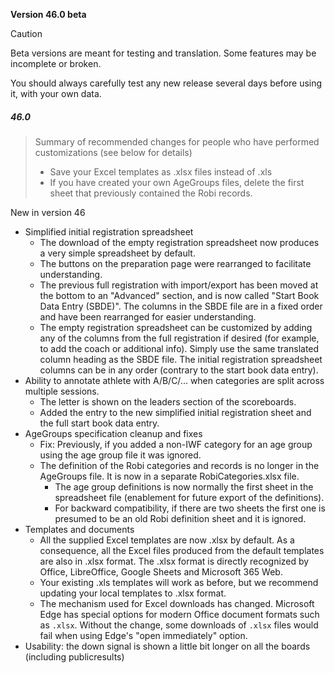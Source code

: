 **Version 46.0 beta**	

> [!CAUTION]
>
> Beta versions are meant for testing and translation. Some features may be incomplete or broken.
>
> You should always carefully test any new release several days before using it, with your own data.

##### 46.0

> Summary of recommended changes for people who have performed customizations (see below for details)
>
> - Save your Excel templates as .xlsx files instead of .xls 
> - If you have created your own AgeGroups files, delete the first sheet that previously contained the Robi records.

New in version 46

- Simplified initial registration spreadsheet
  - The download of the empty registration spreadsheet now produces a very simple spreadsheet by default. 
  - The buttons on the preparation page were rearranged to facilitate understanding.
  - The previous full registration with import/export has been moved at the bottom to an "Advanced" section, and is now called "Start Book Data Entry (SBDE)".  The columns in the SBDE file are in a fixed order and have been rearranged for easier understanding.
  - The empty registration spreadsheet can be customized by adding any of the columns from the full registration if desired (for example, to add the coach or additional info).  Simply use the same translated column heading as the SBDE file. The initial registration spreadsheet columns can be in any order (contrary to the start book data entry).
- Ability to annotate athlete with A/B/C/... when categories are split across multiple sessions.  
  - The letter is shown on the leaders section of the scoreboards.  
  - Added the entry to the new simplified initial registration sheet and the full start book data entry.
- AgeGroups specification cleanup and fixes
  - Fix: Previously, if you added a non-IWF category for an age group using the age group file it was ignored.
  - The definition of the Robi categories and records is no longer in the AgeGroups file. It is now in a separate RobiCategories.xlsx file.  
    - The age group definitions is now normally the first sheet in the spreadsheet file (enablement for future export of the definitions).
    - For backward compatibility, if there are two sheets the first one is presumed to be an old Robi definition sheet and it is ignored.
- Templates and documents
  - All the supplied Excel templates are now .xlsx by default.  As a consequence, all the Excel files produced from the default templates are also in .xlsx format.  The .xlsx format is directly recognized by Office, LibreOffice, Google Sheets and Microsoft 365 Web. 
  - Your existing .xls templates will work as before, but we recommend updating your local templates to .xlsx format.
  - The mechanism used for Excel downloads has changed.  Microsoft Edge has special options for modern Office document formats such as `.xlsx`.  Without the change, some downloads of `.xlsx` files would fail when using Edge's "open immediately" option.
- Usability: the down signal is shown a little bit longer on all the boards (including publicresults)
